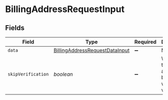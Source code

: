 # BillingAddressRequestInput


## Fields

| Field                                                                                   | Type                                                                                    | Required                                                                                | Description                                                                             |
| --------------------------------------------------------------------------------------- | --------------------------------------------------------------------------------------- | --------------------------------------------------------------------------------------- | --------------------------------------------------------------------------------------- |
| `data`                                                                                  | [BillingAddressRequestDataInput](../../models/shared/billingaddressrequestdatainput.md) | :heavy_minus_sign:                                                                      | N/A                                                                                     |
| `skipVerification`                                                                      | *boolean*                                                                               | :heavy_minus_sign:                                                                      | When set to true, the address will be saved without verification                        |